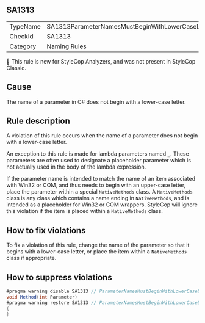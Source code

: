 ## SA1313

<table>
<tr>
  <td>TypeName</td>
  <td>SA1313ParameterNamesMustBeginWithLowerCaseLetter</td>
</tr>
<tr>
  <td>CheckId</td>
  <td>SA1313</td>
</tr>
<tr>
  <td>Category</td>
  <td>Naming Rules</td>
</tr>
</table>

:memo: This rule is new for StyleCop Analyzers, and was not present in StyleCop Classic.

## Cause

The name of a parameter in C# does not begin with a lower-case letter.

## Rule description

A violation of this rule occurs when the name of a parameter does not begin with a lower-case letter.

An exception to this rule is made for lambda parameters named `_`. These parameters are often used to designate a
placeholder parameter which is not actually used in the body of the lambda expression.

If the parameter name is intended to match the name of an item associated with Win32 or COM, and thus needs to begin
with an upper-case letter, place the parameter within a special `NativeMethods` class. A `NativeMethods` class is any
class which contains a name ending in `NativeMethods`, and is intended as a placeholder for Win32 or COM wrappers.
StyleCop will ignore this violation if the item is placed within a `NativeMethods` class.

## How to fix violations

To fix a violation of this rule, change the name of the parameter so that it begins with a lower-case letter, or place
the item within a `NativeMethods` class if appropriate.

## How to suppress violations

```csharp
#pragma warning disable SA1313 // ParameterNamesMustBeginWithLowerCaseLetter
void Method(int Parameter)
#pragma warning restore SA1313 // ParameterNamesMustBeginWithLowerCaseLetter
{
}
```
